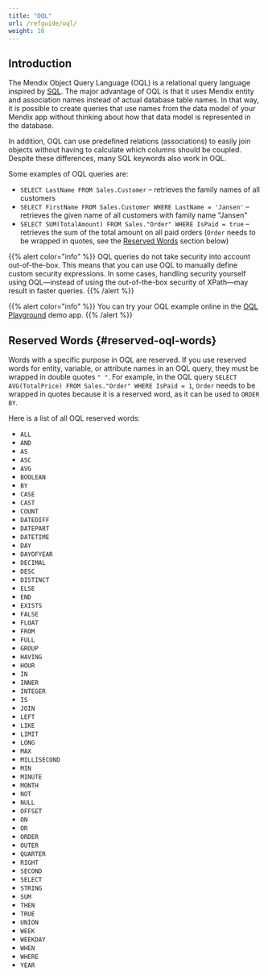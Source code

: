 ```yaml
---
title: "OQL"
url: /refguide/oql/
weight: 10
---
```


## Introduction

The Mendix Object Query Language (OQL) is a relational query language inspired by [SQL](https://en.wikipedia.org/wiki/Sql). The major advantage of OQL is that it uses Mendix entity and association names instead of actual database table names. In that way, it is possible to create queries that use names from the data model of your Mendix app without thinking about how that data model is represented in the database.

In addition, OQL can use predefined relations (associations) to easily join objects without having to calculate which columns should be coupled. Despite these differences, many SQL keywords also work in OQL.

Some examples of OQL queries are:

* `SELECT LastName FROM Sales.Customer` – retrieves the family names of all customers
* `SELECT FirstName FROM Sales.Customer WHERE LastName = 'Jansen'` – retrieves the given name of all customers with family name "Jansen"
* `SELECT SUM(TotalAmount) FROM Sales."Order" WHERE IsPaid = true` – retrieves the sum of the total amount on all paid orders (`Order` needs to be wrapped in quotes, see the [Reserved Words](#reserved-oql-words) section below)

{{% alert color="info" %}}
OQL queries do not take security into account out-of-the-box. This means that you can use OQL to manually define custom security expressions. In some cases, handling security yourself using OQL—instead of using the out-of-the-box security of XPath—may result in faster queries.
{{% /alert %}}

{{% alert color="info" %}}
You can try your OQL example online in the [OQL Playground](https://service.mendixcloud.com/p/OQL) demo app.
{{% /alert %}} 

## Reserved Words {#reserved-oql-words}

Words with a specific purpose in OQL are reserved. If you use reserved words for entity, variable, or attribute names in an OQL query, they must be wrapped in double quotes `" "`. For example, in the OQL query `SELECT AVG(TotalPrice) FROM Sales."Order" WHERE IsPaid = 1`, `Order` needs to be wrapped in quotes because it is a reserved word, as it can be used to `ORDER BY`.

Here is a list of all OQL reserved words:

* `ALL`
* `AND`
* `AS`
* `ASC`
* `AVG`
* `BOOLEAN`
* `BY`
* `CASE`
* `CAST`
* `COUNT`
* `DATEDIFF`
* `DATEPART`
* `DATETIME`
* `DAY`
* `DAYOFYEAR`
* `DECIMAL`
* `DESC`
* `DISTINCT`
* `ELSE`
* `END`
* `EXISTS`
* `FALSE`
* `FLOAT`
* `FROM`
* `FULL`
* `GROUP`
* `HAVING`
* `HOUR`
* `IN`
* `INNER`
* `INTEGER`
* `IS`
* `JOIN`
* `LEFT`
* `LIKE`
* `LIMIT`
* `LONG`
* `MAX`
* `MILLISECOND`
* `MIN`
* `MINUTE`
* `MONTH`
* `NOT`
* `NULL`
* `OFFSET`
* `ON`
* `OR`
* `ORDER`
* `OUTER`
* `QUARTER`
* `RIGHT`
* `SECOND`
* `SELECT`
* `STRING`
* `SUM`
* `THEN`
* `TRUE`
* `UNION`
* `WEEK`
* `WEEKDAY`
* `WHEN`
* `WHERE`
* `YEAR`
